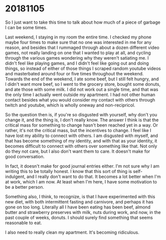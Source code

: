# 20181105
So I just want to take this time to talk about how much of a piece of garbage I
can be some times.

Last weekend, I staying in my room the entire time. I checked my phone maybe
four times to make sure that no one was interested in me for any reason, and
besides that I rummaged through about a dozen different video games, not really
landing on one that I wanted to play at all, and cycling through the various
games wondering why they weren't satiating me. I didn't feel like playing
games, and I didn't feel like going out and doing things, so instead of either
of those things I scraped random youtube videos and masterbated around four or
five times throughout the weekend. Towards the end of the weekend, I ate some
beef, but I still felt hungry, and I didn't want more beef, so I went to the
grocery store, bought some donuts, and ate those with some milk. I did not work
out a single time, and that was the only time I actually went outside my
apartment. I had not other human contact besides what you would consider my
contact with others through twitch and youtube, which is wholly oneway and
non-recipricol.

So the question then is, if you're so disgusted with yourself, why don't you
change it, and the thing is, I don't really know. The answer I think is that
the critical mass for something to change hasn't been reached yet in a way. Or
rather, it's not the critical mass, but the incentives to change. I feel like I
have lost my ability to connect with others. I am disgusted with myself, and
that has become something of my identity, and with that as your identity, it
becomes difficult to connect with others over something like that. Not only do
they not care, but I also don't want them to care. It doesn't make for good
conversation.

In fact, it doesn't make for good journal entries either. I'm not sure why I am
writing this to be totally honest. I know that this sort of thing is
self-indulgent, and I really don't want to do that. It becomes a lot better
when I'm at work, which I am now. At least when I'm here, I have some
motivation to be a better person.

Something also, I think, to recognize, is that I have experimented with this
new diet, with both intermittent fasting and carnivore, and perhaps it has gone
on too long. Literally all I have been eating has been beef, almond butter and
strawberry preserves with milk, nuts during work, and now, in the past couple
of weeks, donuts. I should surely find something that seems reasonable to eat.

I also need to really clean my apartment. It's becoming ridiculous.
